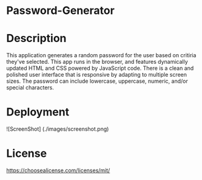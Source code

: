 # Password-Generator

# Description
This application generates a random password for the user based on critiria they've selected. This app runs in the browser, and features dynamically updated HTML and CSS powered by JavaScript code. There is a clean and polished user interface that is responsive by adapting to multiple screen sizes. The password can include lowercase, uppercase, numeric, and/or special characters.

# Deployment

![ScreenShot] (./images/screenshot.png)

# License
https://choosealicense.com/licenses/mit/
